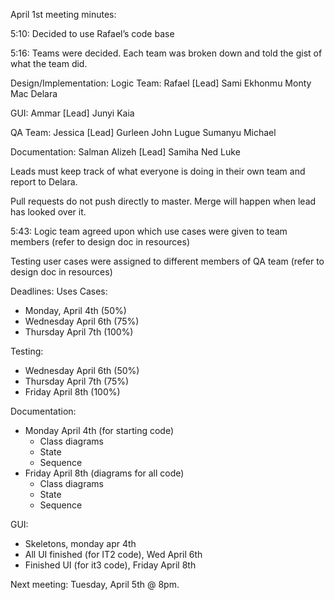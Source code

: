 April 1st meeting minutes: 

5:10:
Decided to use Rafael’s code base 

5:16: 
Teams were decided. Each team was broken down and told the gist of what the team did. 

Design/Implementation:
Logic Team: 
Rafael [Lead]
Sami
Ekhonmu
Monty
Mac
Delara

GUI: 
Ammar [Lead]
Junyi 
Kaia

QA Team:
Jessica [Lead]
Gurleen
John Lugue 
Sumanyu
Michael 

Documentation: 
Salman
Alizeh [Lead]
Samiha
Ned
Luke

Leads must keep track of what everyone is doing in their own team and report to Delara. 

Pull requests 
do not push directly to master.
Merge will happen when lead has looked over it. 

5:43:
Logic team agreed upon which use cases were given to team members (refer to design doc in resources) 

Testing user cases were assigned to different members of QA team (refer to design doc in resources) 

Deadlines: 
Uses Cases: 
- Monday, April 4th (50%) 
- Wednesday April 6th (75%)
- Thursday April 7th (100%) 

Testing: 
- Wednesday April 6th (50%) 
- Thursday April 7th (75%) 
- Friday April 8th (100%)

Documentation: 
- Monday April 4th (for starting code) 
    - Class diagrams 
    - State
    - Sequence 
- Friday April 8th (diagrams for all code) 
    - Class diagrams 
    - State
    - Sequence 

GUI: 
- Skeletons, monday apr 4th 
- All UI finished (for IT2 code), Wed April 6th 
- Finished UI (for it3 code), Friday April 8th 

Next meeting: 
Tuesday, April 5th @ 8pm. 